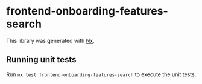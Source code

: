 # frontend-onboarding-features-search

This library was generated with [Nx](https://nx.dev).

## Running unit tests

Run `nx test frontend-onboarding-features-search` to execute the unit tests.
